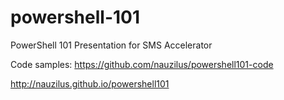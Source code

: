 # powershell-101

PowerShell 101 Presentation for SMS Accelerator

Code samples: https://github.com/nauzilus/powershell101-code

http://nauzilus.github.io/powershell101
